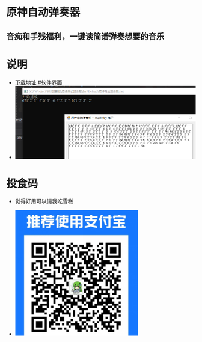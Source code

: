 # 原神自动弹奏器
 
## 音痴和手残福利，一键读简谱弹奏想要的音乐

# 说明

+ [下载地址](https://github.com/red-gezi/Genshin-Impact-Auto-Music/releases/tag/1.0)
#软件界面
+ ![1.png](/img/1.png)
# 投食码
+ 觉得好用可以请我吃雪糕

+ ![支付宝](/img/2.png)
